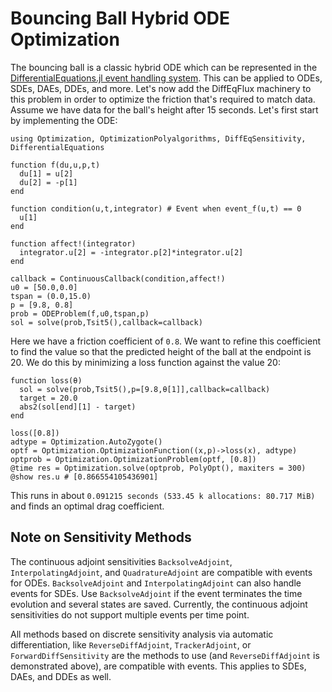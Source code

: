 # Bouncing Ball Hybrid ODE Optimization

The bouncing ball is a classic hybrid ODE which can be represented in
the [DifferentialEquations.jl event handling system](https://diffeq.sciml.ai/stable/features/callback_functions/). This can be applied to ODEs, SDEs, DAEs, DDEs,
and more. Let's now add the DiffEqFlux machinery to this
problem in order to optimize the friction that's required to match
data. Assume we have data for the ball's height after 15 seconds. Let's
first start by implementing the ODE:

```@example bouncing_ball
using Optimization, OptimizationPolyalgorithms, DiffEqSensitivity, DifferentialEquations

function f(du,u,p,t)
  du[1] = u[2]
  du[2] = -p[1]
end

function condition(u,t,integrator) # Event when event_f(u,t) == 0
  u[1]
end

function affect!(integrator)
  integrator.u[2] = -integrator.p[2]*integrator.u[2]
end

callback = ContinuousCallback(condition,affect!)
u0 = [50.0,0.0]
tspan = (0.0,15.0)
p = [9.8, 0.8]
prob = ODEProblem(f,u0,tspan,p)
sol = solve(prob,Tsit5(),callback=callback)
```

Here we have a friction coefficient of `0.8`. We want to refine this
coefficient to find the value so that the predicted height of the ball
at the endpoint is 20. We do this by minimizing a loss function against
the value 20:

```@example bouncing_ball
function loss(θ)
  sol = solve(prob,Tsit5(),p=[9.8,θ[1]],callback=callback)
  target = 20.0
  abs2(sol[end][1] - target)
end

loss([0.8])
adtype = Optimization.AutoZygote()
optf = Optimization.OptimizationFunction((x,p)->loss(x), adtype)
optprob = Optimization.OptimizationProblem(optf, [0.8])
@time res = Optimization.solve(optprob, PolyOpt(), maxiters = 300)
@show res.u # [0.866554105436901]
```

This runs in about `0.091215 seconds (533.45 k allocations: 80.717 MiB)` and finds
an optimal drag coefficient.

## Note on Sensitivity Methods

The continuous adjoint sensitivities `BacksolveAdjoint`, `InterpolatingAdjoint`,
and `QuadratureAdjoint` are compatible with events for ODEs. `BacksolveAdjoint` and
`InterpolatingAdjoint` can also handle events for SDEs. Use `BacksolveAdjoint` if
the event terminates the time evolution and several states are saved. Currently,
the continuous adjoint sensitivities do not support multiple events per time point.

All methods based on discrete sensitivity analysis via automatic differentiation,
like `ReverseDiffAdjoint`, `TrackerAdjoint`, or `ForwardDiffSensitivity` are the methods
to use (and `ReverseDiffAdjoint` is demonstrated above), are compatible with events.
This applies to SDEs, DAEs, and DDEs as well.

